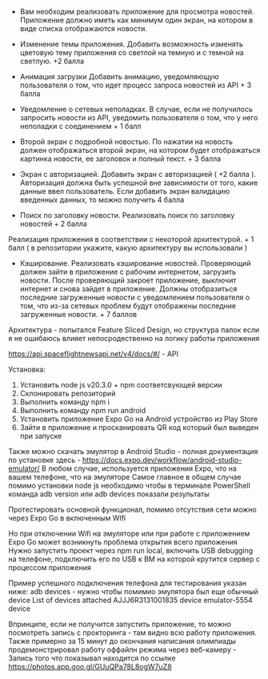 + Вам необходим реализовать приложение для просмотра новостей. Приложение должно иметь как минимум один экран, на котором в виде списка отображаются новости.

+ Изменение темы приложения. Добавить возможность изменять цветовую тему приложения со светлой на темную и с темной на светлую. +2 балла

+ Анимация загрузки Добавить анимацию, уведомляющую пользователя о том, что идет процесс запроса новостей из API + 3 балла

+ Уведомление о сетевых неполадках. В случае, если не получилось запросить новости из API, уведомить пользователя о том, что у него неполадки с соединением + 1 балл

+ Второй экран с подробной новостью. По нажатии на новость должен отображаться второй экран, на котором будет отображаться картинка новости, ее заголовок и полный текст. + 3 балла

+ Экран с авторизацией. Добавить экран с авторизацией ( +2 балла ). Авторизация должна быть успешной вне зависимости от того, какие данные ввел пользователь. Если добавить экран валидацию введенных данных, то можно получить 4 балла

+ Поиск по заголовку новости. Реализовать поиск по заголовку новостей + 2 балла

Реализация приложения в соответствии с некоторой архитектурой. + 1 балл ( в репозитории укажите, какую архитектуру вы использовали )

+ Кэширование. Реализовать кэширование новостей. Проверяющий должен зайти в приложение с рабочим интернетом, загрузить новости. После проверяющий закроет приложение, выключит интернет и снова зайдет в приложение. Должны отобразиться последние загруженные новости с уведомлением пользователя о том, что из-за сетевых проблем будут отображены последние загруженные новости. + 7 баллов


Архитектура - попытался Feature Sliced Design, но структура папок если я не ошибаюсь влияет непосродественно на логику работы приложения

https://api.spaceflightnewsapi.net/v4/docs/#/ - API


Установка:
1) Установить node js v20.3.0 + npm соответсвующей версии
2) Склонировать репозиторий
3) Выполнить команду npm i
4) Выполнить команду npm run android
5) Установить приложение Expo Go на Android устройство из Play Store
6) Зайти в приложение и просканировать QR код который был выведен при запуске

Также можно скачать эмулятор в Android Studio - полная документация по установке здесь - https://docs.expo.dev/workflow/android-studio-emulator/
В любом случае, используется приложения Expo, что на вашем телефоне, что на эмуляторе
Самое главное в общем случае помимо установки node js необходимо чтобы в терминале PowerShell команда adb version или adb devices показали результаты

Протестировать основной функционал, помимо отсутствия сети можно через Expo Go в включенным WIfi

Но при отключении Wifi на эмуляторе или при работе с приложением Expo Go может возникнуть проблема открытия всего приложения
Нужно запустить проект через npm run local, включить USB debugging на телефоне, подключить его по USB к ВМ на которой крутится сервер с процессом приложения

Пример успешного подключения телефона для тестирования указан ниже:
adb devices - нужно чтобы помимио эмулятора был еще обычный device
List of devices attached
AJJJ6R3131001835        device
emulator-5554   device

Впринципе, если не получится запустить приложение, то можно посмотреть запись с прокторинга - там видно всю работу приложения. Также примерно за 15 минут до окончания написания олимпиады продемонстрировал работу оффайлн режима через веб-камеру - Запись того что показывал находится по ссылке https://photos.app.goo.gl/GUuQPa78L8ogW7uZ8
